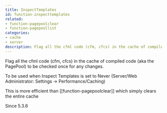 ```yaml
---
title: InspectTemplates
id: function-inspecttemplates
related:
- function-pagepoolclear
- function-pagepoollist
categories:
- cache
- server
description: Flag all the cfml code (cfm, cfcs) in the cache of compiled code (aka the PagePool) to be checked once for any changes.
---
```


Flag all the cfml code (cfm, cfcs) in the cache of compiled code (aka the PagePool) to be checked once for any changes.

To be used when Inspect Templates is set to Never (Server/Web Administrator: Settings -> Performance/Caching)

This is more efficient than [[function-pagepoolclear]] which simply clears the entire cache

Since 5.3.6
